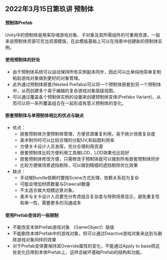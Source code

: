 ## 2022年3月15日第玖讲 预制体

#### 预制体Prefab

​		Unity中的预制体是用来存储游戏对象、子对象及其所需组件的可重用资源，一般来说预制体资源可充当资源模版，在此模版基础上可以在场景中创建新的预制体实例。

#### 使用预制体的好处

- 由于预制体系统可以自动保持所有实例副本同步，因此可以比单纯地简单复制粘贴游戏对象做到更好的对象管理。
- 此外通过预制体嵌套(Nested Prefabs)可以将一个预制体嵌套到另一个预制体中，从而创建多个易于编辑的复杂游戏对象层级视图。
- 可以通过覆盖各个预制体实例的设置来创建预制体变体(Prefabs Variant)，从而可以将一系列覆盖组合在一起形成有意义预制体的变化。

#### 嵌套预制体与单预制体相比的优点与缺点

- 优点：
  - 嵌套预制体方便预制体管理，方便资源重复利用，易于统计场景复杂度
  - 美术制作时可以比较合理的分配UV,和贴图利用率
  - 方便关卡设计人员发挥，充分合理利用资源
  - 嵌套预制体比较方便利用工具做LOD，LOD效果也比较好
  - 嵌套预制体修改方便，只需修改子预制体就可以做到所有嵌套预制体同步
  - 比较方便做场景遮挡剔除，可以做到精细的遮挡剔除优化效果
- 缺点：
  - 手动做Bundle依赖时要按Scene方式处理，依赖关系较为复杂
  - 可能会增加材质数量与Drawcall数量
  - 不太适合做大规模远景对象。
  - 美术与关卡设计人员要充分考虑组合复杂度与特例场景显示，避免重复性和单一性，需要更多的沟通成本

#### 使用Prefab变体的一些限制

- 不能改变本体Prefab游戏对象 （GameObject）层级
- 不能删除本体Prefab中的游戏对象，但可以通过Deactive游戏对象来达到与删除游戏对象同样的效果
- 对于Prefab变体要保持其Override属性的变化，不能通过Apply to base把这些变化应用到本体Prefab上，这样会破坏基础Prefab的结构和功能。